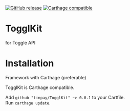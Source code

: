 [![GitHub release](https://img.shields.io/github/release/tinpay/TogglKit.svg)](https://github.com/tinpay/TogglKit/releases)
[![Carthage compatible](https://img.shields.io/badge/Carthage-compatible-4BC51D.svg?style=flat)](https://github.com/Carthage/Carthage)


# TogglKit
for Toggle API

# Installation

Framework with Carthage (preferable)

TogglKit is Carthage compatible.

Add `github "tinpay/TogglKit" ~> 0.0.1` to your Cartfile.  
Run `carthage update`.
